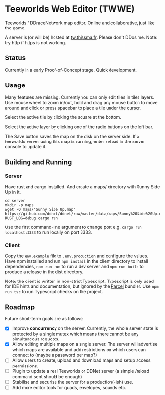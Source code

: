# Teeworlds Web Editor (TWWE)

Teeworlds / DDraceNetwork map editor. Online and collaborative, just like the game.

A server is (or will be) hosted at [tw.thissma.fr](http://tw.thissma.fr). Please don't DDos me. Note: try http if https is not working.


## Status

Currently in a early Proof-of-Concept stage. Quick development.

## Usage

Many features are missing. Currently you can only edit tiles in tiles layers. Use mouse wheel to zoom in/out, hold and drag any mouse button to move around and click or press spacebar to place a tile under the cursor.

Select the active tile by clicking the square at the bottom.

Select the active layer by clicking one of the radio buttons on the left bar.

The Save button saves the map on the disk on the server side. If a teeworlds server using this map is running, enter `reload` in the server console to update it.

## Building and Running

### Server

Have rust and cargo installed. And create a maps/ directory with Sunny Side Up in it.

    cd server
    mkdir -p maps
    wget -O maps/"Sunny Side Up.map" https://github.com/ddnet/ddnet/raw/master/data/maps/Sunny%20Side%20Up.map
    RUST_LOG=debug cargo run

Use the first command-line argument to change port e.g. `cargo run localhost:3333` to run locally on port 3333.


### Client

Copy the `env.example` file to `.env.production` and configure the values.
Have npm installed and run `npm install` in the client directory to install dependencies, `npm run run` to run a dev server and `npm run build` to produce a release in the dist directory.

Note: the client is written in non-strict Typescript. Typescript is only used for IDE hints and documentation, but ignored by the [Parcel](https://parceljs.org/languages/typescript/) bundler.
Use `npm run tsc` to run Typescript checks on the project.

## Roadmap

Future short-term goals are as follows:

 - [x] Improve **concurrency** on the server. Currently, the whole server state is protected by a single mutex which means there cannot be any simultaneous requests.
 - [x] Allow editing multiple maps on a single server. The server will advertise which maps are available and add restrictions on which users can connect to (maybe a password per map?)
 - [ ] Allow users to create, upload and download maps and setup access permissions.
 - [ ] Plugin to update a real Teeworlds or DDNet server (a simple /reload command sent should be enough)
 - [ ] Stabilise and securise the server for a production(-ish) use.
 - [ ] Add more editor tools for quads, envelopes, sounds etc.
